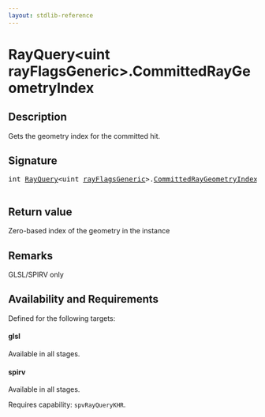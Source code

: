 ```yaml
---
layout: stdlib-reference
---
```


# RayQuery\<uint rayFlagsGeneric\>\.CommittedRayGeometryIndex

## Description

Gets the geometry index for the committed hit.



## Signature 

<pre>
<span class="code_keyword">int</span> <a href="index.html" class="code_type">RayQuery</a>&lt;<span class="code_keyword">uint</span> <a href="index.html#decl-rayFlagsGeneric" class="code_var">rayFlagsGeneric</a>&gt;.<a href="committedraygeometryindex-09ck.html">CommittedRayGeometryIndex</a>();

</pre>

## Return value
Zero-based index of the geometry in the instance

## Remarks
GLSL/SPIRV only


## Availability and Requirements

Defined for the following targets:

#### glsl
Available in all stages.

#### spirv
Available in all stages.

Requires capability: `spvRayQueryKHR`.


